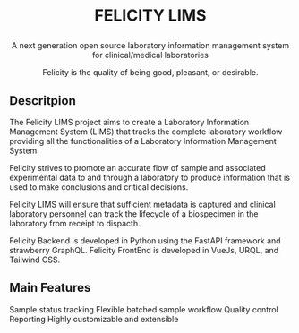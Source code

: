 <h1><p style="text-align: center;">FELICITY LIMS</p></h1>

<p style="text-align: center;">A next generation open source laboratory information management system for clinical/medical laboratories</p>

<p style="text-align: center;">Felicity is the quality of being good, pleasant, or desirable.</p>

## Descritpion
The Felicity LIMS project aims to create a Laboratory Information Management System (LIMS) that tracks the complete laboratory workflow providing all the functionalities of a Laboratory Information Management System. 

Felicity strives to promote an accurate flow of sample and associated experimental data to and through a laboratory to produce information that is used to make conclusions and critical decisions.

Felicity LIMS will ensure that sufficient metadata is captured and clinical laboratory personnel can track the lifecycle of a biospecimen in the laboratory from receipt to dispacth.

Felicity Backend is developed in Python using the FastAPI framework and strawberry GraphQL.
Felicity FrontEnd is developed in VueJs, URQL, and Tailwind CSS.

## Main Features
Sample status tracking
Flexible batched sample workflow
Quality control
Reporting
Highly customizable and extensible
